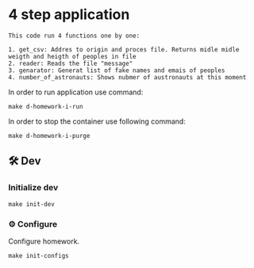 # 4 step application
    This code run 4 functions one by one:

    1. get_csv: Addres to origin and proces file. Returns midle midle weigth and heigth of peoples in file
    2. reader: Reads the file "message"
    3. genarator: Generat list of fake names and emais of peoples
    4. number_of_astronauts: Shows nubmer of austronauts at this moment
In order to run application use command:

```
make d-homework-i-run
```
In order to stop the container use following command:

```
make d-homework-i-purge
```

## 🛠️ Dev

### Initialize dev

```shell
make init-dev
```

### ⚙️ Configure

Configure homework.

```shell
make init-configs
```